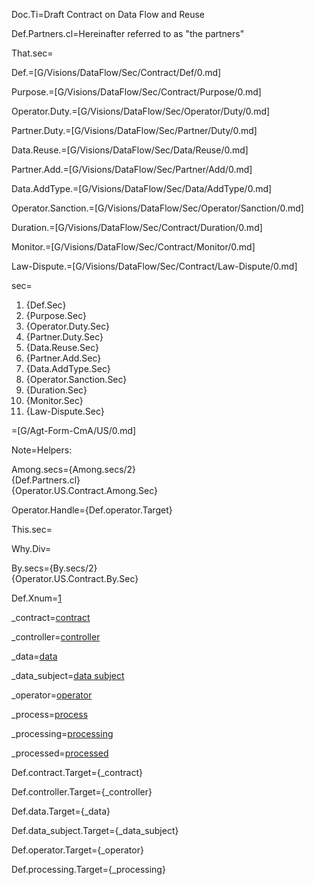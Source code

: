 Doc.Ti=Draft Contract on Data Flow and Reuse

Def.Partners.cl=Hereinafter referred to as "the partners"

That.sec=</i>

Def.=[G/Visions/DataFlow/Sec/Contract/Def/0.md]

Purpose.=[G/Visions/DataFlow/Sec/Contract/Purpose/0.md]

Operator.Duty.=[G/Visions/DataFlow/Sec/Operator/Duty/0.md]

Partner.Duty.=[G/Visions/DataFlow/Sec/Partner/Duty/0.md]

Data.Reuse.=[G/Visions/DataFlow/Sec/Data/Reuse/0.md]

Partner.Add.=[G/Visions/DataFlow/Sec/Partner/Add/0.md]

Data.AddType.=[G/Visions/DataFlow/Sec/Data/AddType/0.md]

Operator.Sanction.=[G/Visions/DataFlow/Sec/Operator/Sanction/0.md]

Duration.=[G/Visions/DataFlow/Sec/Contract/Duration/0.md]

Monitor.=[G/Visions/DataFlow/Sec/Contract/Monitor/0.md]

Law-Dispute.=[G/Visions/DataFlow/Sec/Contract/Law-Dispute/0.md]

sec=<ol><li>{Def.Sec}</li><li>{Purpose.Sec}</li><li>{Operator.Duty.Sec}</li><li>{Partner.Duty.Sec}</li><li>{Data.Reuse.Sec}</li><li>{Partner.Add.Sec}</li><li>{Data.AddType.Sec}</li><li>{Operator.Sanction.Sec}</li><li>{Duration.Sec}</li><li>{Monitor.Sec}</li><li>{Law-Dispute.Sec}</li></ol>

=[G/Agt-Form-CmA/US/0.md]

Note=Helpers:

Among.secs={Among.secs/2}<br>{Def.Partners.cl}<br>{Operator.US.Contract.Among.Sec}

Operator.Handle={Def.operator.Target}

This.sec=</i>

Why.Div=</i>

By.secs={By.secs/2}<br>{Operator.US.Contract.By.Sec}

Def.Xnum=<a href="#Def.sec">1</a>

_contract=<a href="#Def.contract.Target">contract</a>

_controller=<a href="#Def.controller.Target">controller</a>

_data=<a href="#Def.data.Target">data</a>

_data_subject=<a href="#Def.data_subject.Target">data subject</a>

_operator=<a href="#Def.operator.Target">operator</a>

_process=<a href="#Def.processing.Target">process</a>

_processing=<a href="#Def.processing.Target">processing</a>

_processed=<a href="#Def.processing.Target">processed</a>

Def.contract.Target={_contract}

Def.controller.Target={_controller}

Def.data.Target={_data}

Def.data_subject.Target={_data_subject}

Def.operator.Target={_operator}

Def.processing.Target={_processing}

